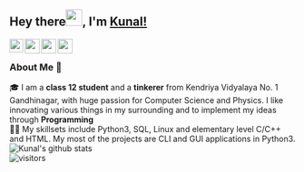 

<!--
**Kunal-Kumar-Sahoo/Kunal-Kumar-Sahoo** is a ✨ _special_ ✨ repository because its `README.md` (this file) appears on your GitHub profile.

Here are some ideas to get you started:

- 🔭 I’m currently working on ...
- 🌱 I’m currently learning ...
- 👯 I’m looking to collaborate on ...
- 🤔 I’m looking for help with ...
- 💬 Ask me about ...
- 📫 How to reach me: ...
- 😄 Pronouns: ...
- ⚡ Fun fact: ...
-->

## Hey there<img src="https://github.com/TheDudeThatCode/TheDudeThatCode/blob/master/Assets/Hi.gif" width="29px">, I'm [Kunal!](https://github.com/Kunal-Kumar-Sahoo/Kunal-Kumar-Sahoo/blob/main/Kunal's%20Resume.pdf) 

<a href="https://www.linkedin.com/in/kunal-kumar-sahoo/">
  <img align="left" width="24px" src="https://cdn.jsdelivr.net/npm/simple-icons@v3/icons/linkedin.svg"  />
</a>
<a href="mailto:kunal.sahoo2003@gmail.com">
  <img align="left" width="26px" src="https://cdn.jsdelivr.net/npm/simple-icons@v3/icons/gmail.svg" />
</a>
<a href="https://www.instagram.com/kunal.sahoo2003/">
  <img align="left" width="26px" src="https://cdn.jsdelivr.net/npm/simple-icons@v3/icons/instagram.svg" />
</a>
<a href="https://www.youtube.com/channel/UC5qkTGwtnm_cvaUf61OnT5Q">
  <img align="left" width="26px" src="https://cdn.jsdelivr.net/npm/simple-icons@v3/icons/youtube.svg" />
</a>
<br />

### About Me 🚀
🎓 I am a <b>class 12 student</b> and a <b>tinkerer</b> from Kendriya Vidyalaya No. 1 Gandhinagar, with huge passion for Computer Science and Physics. I like innovating various things in my surrounding and to implement my ideas through <b>Programming</b></br>
👨‍💻  My skillsets include Python3, SQL, Linux and elementary level C/C++ and HTML. My most of the projects are CLI and GUI applications in Python3. </br>
![Kunal's github stats](https://github-readme-stats.vercel.app/api?username=Kunal-Kumar-Sahoo&show_icons=true&hide_border=true)
<br />
![visitors](https://visitor-badge.laobi.icu/badge?page_id=Kunal-Kumar-Sahoo)
